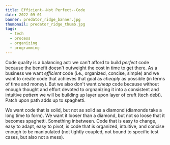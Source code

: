 ```yaml
---
title: Efficient--Not Perfect--Code
date: 2022-09-01
banner: predator_ridge_banner.jpg
thumbnail: predator_ridge_thumb.jpg
tags:
  - tech
  - process
  - organizing
  - programming
---
```


Code quality is a balancing act: we can't afford to build *perfect* code because
the benefit doesn't outweight the cost in time to get there. As a business we
want *efficient* code (i.e., organized, concise, simple) and we want to create
code that achieves that goal as *cheaply* as possible (in terms of time and
money). But we also don't want *cheap* code because without enough thought and
effort devoted to orgnanizing it into a consistent and intuitive *pattern* we
will be building up layer upon layer of cruft (tech debt). Patch upon path adds
up to spaghetti. 

We want code that is solid, but not as solid as a diamond (diamonds take a long
time to form). We want it looser than a diamond, but not so loose that it
becomes spaghetti. Something inbetween. Code that is easy to change, easy to
adapt, easy to pivot, is code that is organized, intuitive, and concise enough
to be manipulated (not tightly coupled, not bound to specific test cases, but
also not a mess).
